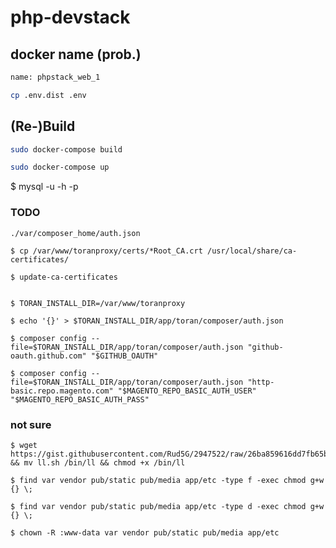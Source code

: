 # php-devstack

## docker name (prob.)

```sh
name: phpstack_web_1
```

```sh
cp .env.dist .env
```

## (Re-)Build

```sh
sudo docker-compose build
```

```sh
sudo docker-compose up
```


$ mysql -u -h -p

### TODO

    ./var/composer_home/auth.json
    
    $ cp /var/www/toranproxy/certs/*Root_CA.crt /usr/local/share/ca-certificates/
    
    $ update-ca-certificates


    $ TORAN_INSTALL_DIR=/var/www/toranproxy
    
    $ echo '{}' > $TORAN_INSTALL_DIR/app/toran/composer/auth.json

    $ composer config --file=$TORAN_INSTALL_DIR/app/toran/composer/auth.json "github-oauth.github.com" "$GITHUB_OAUTH"

    $ composer config --file=$TORAN_INSTALL_DIR/app/toran/composer/auth.json "http-basic.repo.magento.com" "$MAGENTO_REPO_BASIC_AUTH_USER" "$MAGENTO_REPO_BASIC_AUTH_PASS"

### not sure

    $ wget https://gist.githubusercontent.com/Rud5G/2947522/raw/26ba859616dd7fb65b95d95ba58f143d4236ba7f/ll.sh && mv ll.sh /bin/ll && chmod +x /bin/ll

    $ find var vendor pub/static pub/media app/etc -type f -exec chmod g+w {} \;
    
    $ find var vendor pub/static pub/media app/etc -type d -exec chmod g+w {} \;

    $ chown -R :www-data var vendor pub/static pub/media app/etc

